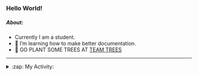 ### Hello World!

##### About:
- Currently I am a student.
- 🌱 I’m learning how to make better documentation.
- 🌱 GO PLANT SOME TREES AT [TEAM TREES](https://teamtrees.org/)

---
<details>
  <summary>:zap: My Activity:</summary>
  
<!--START_SECTION:waka-->
![Code Time](http://img.shields.io/badge/Code%20Time-1%2C155%20hrs%208%20mins-blue)

**I'm a Night 🦉** 

```text
🌞 Morning                1747 commits        ██░░░░░░░░░░░░░░░░░░░░░░░   09.87 % 
🌆 Daytime                6094 commits        █████████░░░░░░░░░░░░░░░░   34.43 % 
🌃 Evening                5023 commits        ███████░░░░░░░░░░░░░░░░░░   28.38 % 
🌙 Night                  4835 commits        ███████░░░░░░░░░░░░░░░░░░   27.32 % 
```
📅 **I'm Most Productive on Wednesday** 

```text
Monday                   2558 commits        ████░░░░░░░░░░░░░░░░░░░░░   14.45 % 
Tuesday                  2397 commits        ███░░░░░░░░░░░░░░░░░░░░░░   13.54 % 
Wednesday                4113 commits        ██████░░░░░░░░░░░░░░░░░░░   23.24 % 
Thursday                 2239 commits        ███░░░░░░░░░░░░░░░░░░░░░░   12.65 % 
Friday                   1785 commits        ███░░░░░░░░░░░░░░░░░░░░░░   10.09 % 
Saturday                 1566 commits        ██░░░░░░░░░░░░░░░░░░░░░░░   08.85 % 
Sunday                   3041 commits        ████░░░░░░░░░░░░░░░░░░░░░   17.18 % 
```


📊 **This Week I Spent My Time On** 

```text
🔥 Editors: 
VS Code                  2 hrs 23 mins       █████████████████████████   100.00 % 

🐱‍💻 Projects: 
praise                   1 hr 35 mins        █████████████████░░░░░░░░   66.88 % 
CSF31                    47 mins             ████████░░░░░░░░░░░░░░░░░   33.12 % 
```


 Last Updated on 04/08/2023 12:11:03 UTC
<!--END_SECTION:waka-->
</details>
